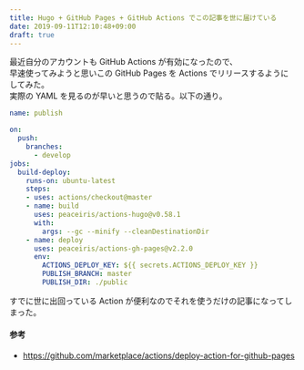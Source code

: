 ```yaml
---
title: Hugo + GitHub Pages + GitHub Actions でこの記事を世に届けている
date: 2019-09-11T12:10:48+09:00
draft: true
---
```


最近自分のアカウントも GitHub Actions が有効になったので、  
早速使ってみようと思いこの GitHub Pages を Actions でリリースするようにしてみた。  
実際の YAML を見るのが早いと思うので貼る。以下の通り。

```yaml
name: publish

on:
  push:
    branches:
      - develop
jobs:
  build-deploy:
    runs-on: ubuntu-latest
    steps:
    - uses: actions/checkout@master
    - name: build
      uses: peaceiris/actions-hugo@v0.58.1
      with:
        args: --gc --minify --cleanDestinationDir
    - name: deploy
      uses: peaceiris/actions-gh-pages@v2.2.0
      env:
        ACTIONS_DEPLOY_KEY: ${{ secrets.ACTIONS_DEPLOY_KEY }}
        PUBLISH_BRANCH: master
        PUBLISH_DIR: ./public
```

すでに世に出回っている Action が便利なのでそれを使うだけの記事になってしまった。  

#### 参考
- https://github.com/marketplace/actions/deploy-action-for-github-pages
